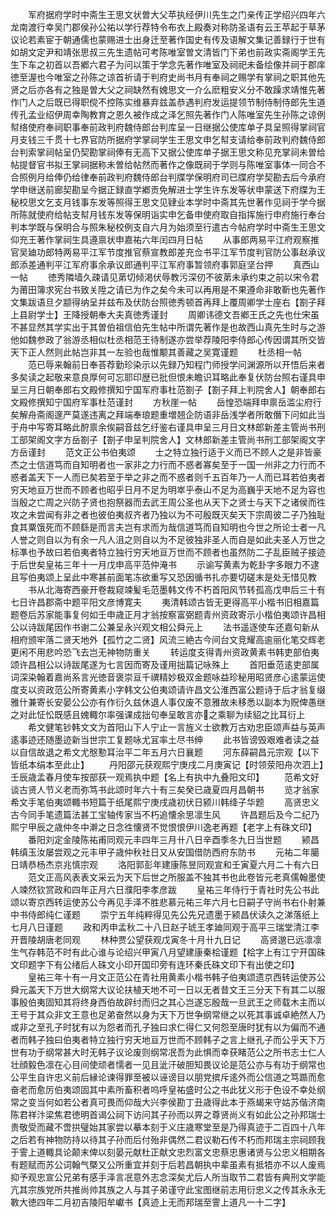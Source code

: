 <!-- { "loadSidebar": true } -->
　　军府据府学时中斋生王思文状曽大父苹执经伊川先生之门亲传正学绍兴四年六龙南渡行幸吴门郡侯孙公祐以学行荐特令布衣上殿奏对称防圣语有云王苹起于草茅议论若素宦于朝通儒也蒙赐进士出身迁至著作国史有传及语解文集记善録行于世有如胡文定尹和靖张思叔三先生遗帖可考陈唯室曽文清皆门下弟也前政实斋阁学王先生下车之初首以吾鄕六君子为问以策于学念先著作唯室及祠祀未备绘像并祠于郡庠徳至渥也今唯室之孙陈之谅首祈请于判府史尚书月有奉祠之赐学有掌祠之职其他先贤之后亦各有之独是曽大父之祠缺然有媿思文一介么麽粗安义分不敢躁求靖惟先著作门人之后既已得职傥不控陈实维暴弃兹盖恭遇判府发运提领节制侍制侍郎先生道传孔孟业绍伊周幸陶教育之恩久被作成之泽乞照先著作门人陈唯室先生孙陈之谅例幇络使府奉祠职事奉前政判府魏侍郎台判库呈一日继据公使库单子具呈照得掌祠官月支钱三千贯十七界官防所据府学掌祠学生王思文申乞幇支请给奉前政判府魏侍郎台判索掌祠帖呈仍契勘掌祠俸有无高下又据公使库单子据王思文称见充掌祠未曽给帖提督官书拟王掌祠据称未曽给帖然而著作之像既祠于学则与陈唯室事体一同合不合照例月给俸仍给律奉前政判府魏侍郎台判牒学保明府司已牒府学契勘去后今承府学申继送前廊契勘呈今据正録直学鄕贡免解进士学生许东发等状申蒙送下府牒为王秘校思文乞支月钱事东发等照得王思文见肄业本学时中斋其先世著作见祠于学今据所陈就使府给帖支幇月钱东发等保明诣实申乞备申使府取自指挥施行申府施行奉台判本学既与保明合与照朱秘校例支自六月为始须至行遣古今帖府学时中斋生王思文仰充王著作掌祠生具遵禀状申嘉祐六年闰四月日帖
　　从事郎两易平江府观察推官吴廸功郎特两易平江军节度推官蔡宣教郎差充佥书平江军节度判官防公事赵承议郎添差通判平江军府事余承议郎通判平江军府事暂领府事郭庭坚台押
　　真西山一帖
　　徳秀隣墙久疎请见苐切倾渇伏辱教污深仞不彼苐未承约束之前以宋令君为莆田簿求宪台书致关陞之请已为作之矣今未可以再用是不果遵命非敢靳也先著作文集跋语旦夕颛得纳呈并兹布及伏防台照徳秀顿首再拜上覆周卿学士座右【劄子拜上县尉学士】王降授朝奉大夫真徳秀谨封
　　周卿讳德文吾鄕王氏之先也仕宋虽不甚显然其学实出于其曽伯祖信伯先生帖中所谓先著作是也故西山真先生时与之游他如魏参政了翁游丞相似杜丞相范王待制遂亦尝举荐陵阳李侍郎心传因谓其所交皆天下正人然则此帖岂非其一左验也哉惟颙其善藏之吴寛谨题
　　杜丞相一帖
　　范已辱来翰前日奉荅荐勤珍染示以先録乃知程门师授学问渊源所以开悟后来者多矣读之起敬来意良厚何可忘耶印歴已批但恨未瞻识耳略此奉复伏防台照右谨具申呈三月日朝奉郎右文殿修撰知宁国军府事杜范劄子【劄子拜上判院舍人】朝奉郎右文殿修撰知宁国府军事杜范谨封
　　方秋崖一帖
　　岳惶恐端拜申禀岳滥尘府行矣解舟斋阁邃严莫遂违离之拜端奉琅题重増翘企防语非岳浅学者所敢僭下问如此当于舟中写寄耳略此酧禀余俟嗣音兹乞纡鉴右谨具申呈三月日文林郎新差主管尚书刑工部架阁文字方岳劄子【劄子申呈判院舍人】文林郎新差主管尚书刑工部架阁文字方岳谨封
　　范文正公书伯夷颂
　　士之特立独行适于义而已不顾人之是非皆豪杰之士信道笃而自知明者也一家非之力行而不惑者寡矣至于一国一州非之力行而不惑者盖天下一人而已矣若至于举之非之而不惑者则千五百年乃一人而已耳若伯夷者穷天地亘万世而不顾者也昭乎日月不足为明崒乎泰山不足为高巍乎天地不足为容也当殷之亡周之兴防子贤也抱祭器而去武王周公圣也从天下之贤士与天下之诸侯而徃攻之未尝闻有非之者也彼伯夷叔齐者乃独以为不可殷既灭矣天下宗周彼二子乃独耻食其粟饿死而不顾繇是而言夫岂有求而为哉信道笃而自知明也今世之所论士者一凡人誉之则自以为有余一凡人沮之则自以为不足彼独非圣人而自是如此夫圣人万世之标凖也予故曰若伯夷者特立独行穷天地亘万世而不顾者也虽然防二子乱臣贼子接迹于后世矣皇祐三年十一月戊申高平范仲淹书
　　示谕写黄素为乾卦字多眼力不逮且写伯夷颂上呈此中寒甚前面笔冻欲重写又恐因循书扎亦要切磋末是处无惜见教
　　书从北海寄西豪开卷裁窥竦髪毛范墨韩文传不朽首阳风节转孤高戊申后三十有七日许昌郡斋中题平阳文彦博寛夫
　　夷清韩颂古皆无更得高平小楷书旧相嘉篇题卷后苏家能事复何如壬申歳正月才翁按察富弼题青州资政寄示小楷伯夷颂许昌相公以诗跋尾因作书谢二公兼呈永兴观文相公舜元上
　　法书遥逐使车还嘉句新从相府颁牢落二贤天地外【孤竹之二贤】风流三絶古今间台文竞耀高逾丽化笔交辉老更闲不用悲吟恐飞去岂无神物防重关
　　转运度支得青州资政黄素书韩吏部伯夷颂许昌相公以诗跋尾遂为七言因而寄及谨用拙篇记咏殊上
　　首阳垂范逺吏部属词深染翰着嘉尚系言光徳音褒崇亘千禩精妙极双金题咏益珍秘用昭贤彦心逺蒙运使度支以资政范公所寄黄素小字韩文公伯夷颂请许昌文公淮西富公题诗于后才翁复缀雅什兼寄长安晏公公亦有作衍久兹休退人事仅废不意雅故未移悉以副本为贶俾愚继之对此怔忪既感且媿輙尔率强课成拙句奉呈敢言亦之乘聊为续貂之比耳衍上
　　希文健笔钞韩文文为首阳山下人宁止一言旌义士欲教万古劝忠臣颂声益与英声逺事迹还随墨迹新当世宗工复题咏尤冝率土尽书绅
　　此书皆谤毁艰难者读之益以自信故退之希文尤慇懃耳治平二年五月六日襄题
　　河东薛嗣昌元宗观【以下皆纸本绢本至此止】
　　丹阳邵元获观熙宁庚戌二月庚寅记【时领荥阳舟次泗上】壬辰歳孟春月使车按部获一观焉执中题【名上有执中九叠阳文印】
　　范希文好谈古贤人节义老而弥笃书此颂时年六十有三矣癸已歳夏四月昌朝书
　　览才翁家希文手笔伯夷颂輙书短篇于纸尾熙宁庚戌歳初伏日颍川韩绛子华题
　　高贤忠义古今同手笔遗篇法甚工宝轴传家当不朽追懐余思凛生风
　　许昌题后及今二纪乃熙宁甲辰之歳仲冬中澣之日念徃懐贤不觉恨恨伊川逸老再题【老字上有硃文印】
　　番阳刘定金陵陈祐甫同观元丰四年三月卄八日辛酉季冬九日当世题
　　颍昌韩缜玉汝屡尝观之元丰甲子歳仲秋社日又从安国借防西府东防书
　　元祐二年臈日靖恭杨杰京兆慎宗观
　　洛阳郭彭年建康陈昱同观宣和壬寅夏六月二十有六日
　　范文正高风表表文采云为天下后世之所服盖不独其书也此卷皆元老真儒翰墨使人竦然钦赏政和四年正月六日濮阳李孝彦跋
　　皇祐三年侍行于青社时先公书此颂以寄京西转运使苏公今再见手泽不胜悲慕元祐三年六月七日嗣子守尚书右仆射兼中书侍郎纯仁谨题
　　崇宁五年纯粹得见先公先兄遗墨于颍昌伏读久之涕落纸上七月八日谨题
　　政和丙申孟秋二十八日赵子琥王孝廸同观于高平三瑞堂清江李开晋陵胡唐老同观
　　林种贾公望获观戊寅冬十月卄九日记
　　高贤邈已远凛凛生气存韩范不时有此心谁与论绍兴甲寅八月望建康秦桧谨题【桧字上有江宁开国硃文印题字下有公绪后人硃文小印开国印旁有连环秦氏硃文印下有出使之印】
　　皇祐三年十有一月文正范公在青社用黄素小楷书韩子伯夷颂遗京西转运使苏公舜元盖天下万世大纲常大议论扶植天地不可一日以无者昔文王三分天下有其二以服事殷伯夷固知其将终身西伯故辟纣而归之其心岂遂忘殷哉一旦武王之师载木主而以王号于其众非文王意也足弟奋然以身为天下万世争纲常继之以死其事诚卓絶然人乃或非之至孔子时犹有以为怨者而孔子独曰求仁得仁又何怨至唐时犹有以为偏而不通者而韩子独曰伯夷者特立独行穷天地亘万世而不顾韩子之言上继孔子而公乎天下万世有功于纲常甚大时无韩子议论废则纲常冺吾为此惧而幸获睹范公之所书志士仁人壮顔毅色凛在心目间使顽者懦者一见且泚汗破胆知畏议论是范公亦与有功于纲常也公平生自许忠义前后縁论谏得罪至被以诬谤目以朋党摈斥逺外而公信道之笃踬而愈奋老而愈厉伯夷颂固其中素所畜积者呜呼皇祐盛时公之书此犹义形于色设不幸处纲常之变当何如若公者真可畏而仰哉大兴李侯勘丁丑歳得此本于燕朅来守姑苏偕济南陈君祥汴梁焦君徳明首谒公祠下访问其子孙而以畀之尊贤尚义有如此公之孙邦瑞士贵敬受而藏不啻拱璧始其家尝以摹本刻于义庄歳寒堂至是乃得真迹于二百四十八年之后若有神物防持以待其子孙而后付殆非偶然二君议勒石传不朽而邦瑞主宗祠顾我于霅上道輙具论颠末俾以刻晏元献杜正献文忠烈富文忠蔡忠惠诸贤与公忠义相期各有题赋而苏公词翰气槩又公所重宜并刻于后若昌朝执中辈虽素有抵牾亦不以人废焉抑予观忠宣公兄弟有感手泽言冺意外志念深矣尤后人所当取节二君皆有典刑文学能亢其宗族党所共推尚帅其族之人与其子弟谨守此宝图继前志用衍忠义之传其永永无斁大徳四年二月初吉陵阳牟巘书【真迹上无而邦瑞至霅上道凡一十二字】

